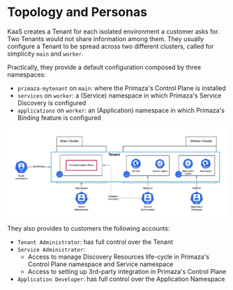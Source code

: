 # Topology and Personas

KaaS creates a Tenant for each isolated environment a customer asks for.
Two Tenants would not share information among them.
They usually configure a Tenant to be spread across two different clusters, called for simplicity `main` and `worker`.

Practically, they provide a default configuration composed by three namespaces:

- `primaza-mytenant` on `main`: where the Primaza's Control Plane is installed
- `services` on `worker`: a (Service) namespace in which Primaza's Service Discovery is configured
- `applications` on `worker`: an (Application) namespace in which Primaza's Binding feature is configured

![image](../imgs/single-tenant-view.png)

They also provides to customers the following accounts:

- `Tenant Administrator`: has full control over the Tenant
- `Service Administrator`:
    - Access to manage Discovery Resources life-cycle in Primaza's Control Plane namespace and Service namespace
    - Access to setting up 3rd-party integration in Primaza's Control Plane
- `Application Developer`: has full control over the Application Namespace
